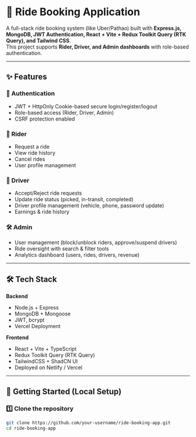 # 🚖 Ride Booking Application

A full-stack ride booking system (like Uber/Pathao) built with **Express.js, MongoDB, JWT Authentication, React + Vite + Redux Toolkit Query (RTK Query), and Tailwind CSS**.  
This project supports **Rider, Driver, and Admin dashboards** with role-based authentication.

---

## ✨ Features

### 🔐 Authentication
- JWT + HttpOnly Cookie-based secure login/register/logout  
- Role-based access (Rider, Driver, Admin)  
- CSRF protection enabled  

### 🧑 Rider
- Request a ride  
- View ride history  
- Cancel rides  
- User profile management  

### 🚗 Driver
- Accept/Reject ride requests  
- Update ride status (picked, in-transit, completed)  
- Driver profile management (vehicle, phone, password update)  
- Earnings & ride history  

### 🛠️ Admin
- User management (block/unblock riders, approve/suspend drivers)  
- Ride oversight with search & filter tools  
- Analytics dashboard (users, rides, drivers, revenue)  

---

## 🛠️ Tech Stack

**Backend**  
- Node.js + Express  
- MongoDB + Mongoose  
- JWT, bcrypt  
- Vercel Deployment  

**Frontend**  
- React + Vite + TypeScript  
- Redux Toolkit Query (RTK Query)  
- TailwindCSS + ShadCN UI  
- Deployed on Netlify / Vercel  

---

## 🚀 Getting Started (Local Setup)

### 1️⃣ Clone the repository
```bash
git clone https://github.com/your-username/ride-booking-app.git
cd ride-booking-app
